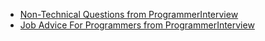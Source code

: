 - [Non-Technical Questions from ProgrammerInterview](https://www.programmerinterview.com/index.php/non-technical-questions/introduction/)
- [Job Advice For Programmers from ProgrammerInterview](https://www.programmerinterview.com/index.php/job-advice/job-offer-negotiations/)
